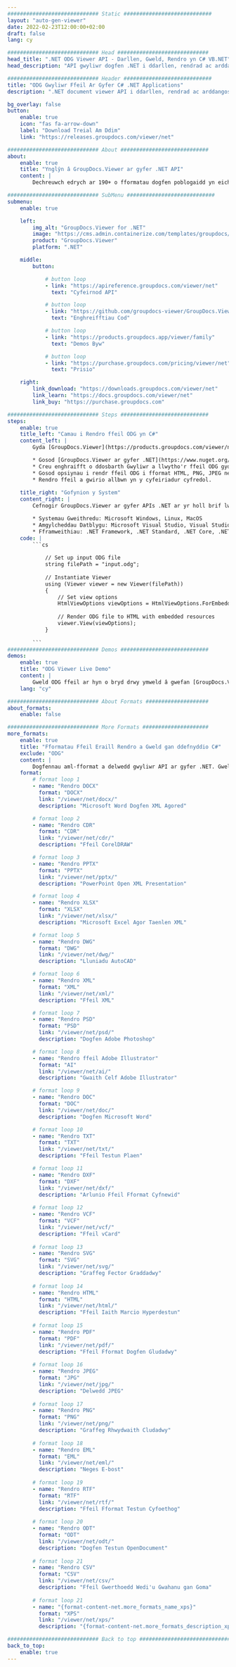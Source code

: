```yaml
---
############################# Static ############################
layout: "auto-gen-viewer"
date: 2022-02-23T12:00:00+02:00
draft: false
lang: cy

############################# Head #############################
head_title: ".NET ODG Viewer API - Darllen, Gweld, Rendro yn C# VB.NET"
head_description: "API gwyliwr dogfen .NET i ddarllen, rendrad ac arddangos ODG mewn unrhyw fath o gymwysiadau C#, ASP.NET, VB.NET & .NET Core."

############################# Header ############################
title: "ODG Gwyliwr Ffeil Ar Gyfer C# .NET Applications" 
description: ".NET document viewer API i ddarllen, rendrad ac arddangos ODG ffeil mewn unrhyw fath o C#, ASP.NET, VB.NET & .NET Core ceisiadau. Gweld y ffeiliau wedi'u rendro gyda gwir fformat a gosodiad yn HTML5, PDF neu fel delwedd gan ddefnyddio ychydig o linellau o'r cod." 

bg_overlay: false
button:
    enable: true
    icon: "fas fa-arrow-down"
    label: "Download Treial Am Ddim"
    link: "https://releases.groupdocs.com/viewer/net"

############################# About ############################
about:
    enable: true
    title: "Ynglŷn â GroupDocs.Viewer ar gyfer .NET API" 
    content: |
        Dechreuwch edrych ar 190+ o fformatau dogfen poblogaidd yn eich cymwysiadau .NET gan ddefnyddio GroupDocs.Viewer ar gyfer .NET APIs trwy ychwanegu ychydig linellau o god. Gall datblygwyr arddangos PDF, Prosesu Geiriau, Taenlen Excel, Cyflwyniad, Visio, Project, Outlook a llawer o fformatau dogfen poblogaidd eraill yn hawdd mewn moddau HTML5, delwedd neu PDF. Mae'r broses rendro dogfennau yn gyflym, yn union yr un fath â'r ffeil ffynhonnell wreiddiol, ac nid oes angen gosod meddalwedd ychwanegol nac unrhyw lyfrgelloedd allanol eraill.

############################# SubMenu ############################
submenu:
    enable: true

    left:
        img_alt: "GroupDocs.Viewer for .NET"
        image: "https://cms.admin.containerize.com/templates/groupdocs/images/product-logos/90x90-noborder/groupdocs-viewer-net.png"
        product: "GroupDocs.Viewer"
        platform: ".NET"

    middle:
        button:

            # button loop
            - link: "https://apireference.groupdocs.com/viewer/net"
              text: "Cyfeirnod API"

            # button loop
            - link: "https://github.com/groupdocs-viewer/GroupDocs.Viewer-for-.NET"
              text: "Enghreifftiau Cod"

            # button loop
            - link: "https://products.groupdocs.app/viewer/family"
              text: "Demos Byw"

            # button loop
            - link: "https://purchase.groupdocs.com/pricing/viewer/net"
              text: "Prisio"

    right:
        link_download: "https://downloads.groupdocs.com/viewer/net"
        link_learn: "https://docs.groupdocs.com/viewer/net"
        link_buy: "https://purchase.groupdocs.com"

############################# Steps ############################
steps:
    enable: true
    title_left: "Camau i Rendro ffeil ODG yn C#" 
    content_left: |
        Gyda [GroupDocs.Viewer](https://products.groupdocs.com/viewer/net/) gallwch rendro ODG i HTML, JPEG, PNG neu PDF mewn ychydig o gamau.

        * Gosod [GroupDocs.Viewer ar gyfer .NET](https://www.nuget.org/packages/groupdocs.viewer) gan ddefnyddio eich hoff reolwr pecynnau. 
        * Creu enghraifft o ddosbarth Gwyliwr a llwytho'r ffeil ODG gyda llwybr llawn. 
        * Gosod opsiynau i rendr ffeil ODG i fformat HTML, PNG, JPEG neu PDF. 
        * Rendro ffeil a gwirio allbwn yn y cyfeiriadur cyfredol. 
        
    title_right: "Gofynion y System" 
    content_right: |
        Cefnogir GroupDocs.Viewer ar gyfer APIs .NET ar yr holl brif lwyfannau a systemau gweithredu. Cyn gweithredu'r cod isod, gwnewch yn siŵr bod gennych y rhagofynion canlynol wedi'u gosod ar eich system.

        * Systemau Gweithredu: Microsoft Windows, Linux, MacOS 
        * Amgylcheddau Datblygu: Microsoft Visual Studio, Visual Studio Code, .NET CLI 
        * Fframweithiau: .NET Framework, .NET Standard, .NET Core, .NET 
    code: |
        ```cs
                        
            // Set up input ODG file
            string filePath = "input.odg";
        
            // Instantiate Viewer
            using (Viewer viewer = new Viewer(filePath))
            {
            	// Set view options 
            	HtmlViewOptions viewOptions = HtmlViewOptions.ForEmbeddedResources();
                    
            	// Render ODG file to HTML with embedded resources
            	viewer.View(viewOptions);
            }
             
        ```
############################# Demos ############################
demos:
    enable: true
    title: "ODG Viewer Live Demo"
    content: |
        Gweld ODG ffeil ar hyn o bryd drwy ymweld â gwefan [GroupDocs.Viewer Online Apps](https://products.groupdocs.app/viewer/odg).
    lang: "cy"

############################# About Formats ####################
about_formats:
    enable: false

############################# More Formats #####################
more_formats:
    enable: true
    title: "Fformatau Ffeil Eraill Rendro a Gweld gan ddefnyddio C#"
    exclude: "ODG"
    content: |
        Dogfennau aml-fformat a delwedd gwyliwr API ar gyfer .NET. Gweld rhai o'r fformatau ffeil poblogaidd isod heb unrhyw wylwyr allanol.
    format: 
        # format loop 1
        - name: "Rendro DOCX"
          format: "DOCX"
          link: "/viewer/net/docx/"
          description: "Microsoft Word Dogfen XML Agored" 

        # format loop 2
        - name: "Rendro CDR" 
          format: "CDR"
          link: "/viewer/net/cdr/"
          description: "Ffeil CorelDRAW" 

        # format loop 3
        - name: "Rendro PPTX"
          format: "PPTX"
          link: "/viewer/net/pptx/"
          description: "PowerPoint Open XML Presentation" 

        # format loop 4
        - name: "Rendro XLSX"
          format: "XLSX"
          link: "/viewer/net/xlsx/"
          description: "Microsoft Excel Agor Taenlen XML" 

        # format loop 5
        - name: "Rendro DWG"
          format: "DWG"
          link: "/viewer/net/dwg/"
          description: "Lluniadu AutoCAD"

        # format loop 6
        - name: "Rendro XML"
          format: "XML"
          link: "/viewer/net/xml/"
          description: "Ffeil XML"

        # format loop 7
        - name: "Rendro PSD"
          format: "PSD"
          link: "/viewer/net/psd/"
          description: "Dogfen Adobe Photoshop"

        # format loop 8
        - name: "Rendro ffeil Adobe Illustrator"
          format: "AI"
          link: "/viewer/net/ai/"
          description: "Gwaith Celf Adobe Illustrator"

        # format loop 9
        - name: "Rendro DOC"
          format: "DOC"
          link: "/viewer/net/doc/"
          description: "Dogfen Microsoft Word" 

        # format loop 10
        - name: "Rendro TXT" 
          format: "TXT"
          link: "/viewer/net/txt/"
          description: "Ffeil Testun Plaen" 

        # format loop 11
        - name: "Rendro DXF" 
          format: "DXF"
          link: "/viewer/net/dxf/"
          description: "Arlunio Ffeil Fformat Cyfnewid"  
          
        # format loop 12
        - name: "Rendro VCF"
          format: "VCF"
          link: "/viewer/net/vcf/"
          description: "Ffeil vCard"  
              
        # format loop 13
        - name: "Rendro SVG"
          format: "SVG"
          link: "/viewer/net/svg/"
          description: "Graffeg Fector Graddadwy" 
          
        # format loop 14
        - name: "Rendro HTML"
          format: "HTML"
          link: "/viewer/net/html/"
          description: "Ffeil Iaith Marcio Hyperdestun" 
          
        # format loop 15
        - name: "Rendro PDF"
          format: "PDF"
          link: "/viewer/net/pdf/"
          description: "Ffeil Fformat Dogfen Gludadwy"
          
        # format loop 16
        - name: "Rendro JPEG"
          format: "JPG"
          link: "/viewer/net/jpg/"
          description: "Delwedd JPEG"
          
        # format loop 17
        - name: "Rendro PNG"
          format: "PNG"
          link: "/viewer/net/png/"
          description: "Graffeg Rhwydwaith Cludadwy" 
          
        # format loop 18
        - name: "Rendro EML"
          format: "EML"
          link: "/viewer/net/eml/"
          description: "Neges E-bost" 
          
        # format loop 19
        - name: "Rendro RTF"
          format: "RTF"
          link: "/viewer/net/rtf/"
          description: "Ffeil Fformat Testun Cyfoethog" 
          
        # format loop 20
        - name: "Rendro ODT"
          format: "ODT"
          link: "/viewer/net/odt/"
          description: "Dogfen Testun OpenDocument" 
          
        # format loop 21
        - name: "Rendro CSV"
          format: "CSV"
          link: "/viewer/net/csv/"
          description: "Ffeil Gwerthoedd Wedi'u Gwahanu gan Goma" 
          
        # format loop 21
        - name: "{format-content-net.more_formats_name_xps}"
          format: "XPS"
          link: "/viewer/net/xps/"
          description: "{format-content-net.more_formats_description_xps}" 

############################# Back to top ###############################
back_to_top:
    enable: true
---
```

